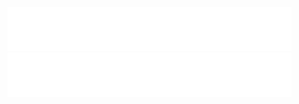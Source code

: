 ![Portal](/status/ripenote.vercel.app-443.svg)  
![Minecraft](/status/minecraft-ripenote.vercel.app-443.svg)

